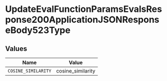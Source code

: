 # UpdateEvalFunctionParamsEvalsResponse200ApplicationJSONResponseBody523Type


## Values

| Name                | Value               |
| ------------------- | ------------------- |
| `COSINE_SIMILARITY` | cosine_similarity   |